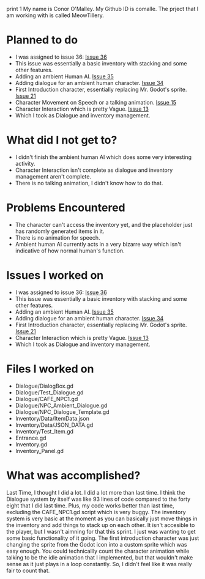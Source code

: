 print 1
My name is Conor O'Malley. My Github ID is comalle. The prject that I am working with is called MeowTillery.

# Planned to do
* I was assigned to issue 36: [Issue 36](https://github.com/Jazny/MeowTillery/issues/36 "Issue 36")
* This issue was essentially a basic inventory with stacking and some other features.
* Adding an ambient Human AI.  [Issue 35](https://github.com/Jazny/MeowTillery/issues/35 "Issue 35")
* Adding dialogue for an ambient human character. [Issue 34](https://github.com/Jazny/MeowTillery/issues/34 "Issue 34")
* First Introduction character, essentially replacing Mr. Godot's sprite. [Issue 21](https://github.com/Jazny/MeowTillery/issues/21 "Issue 21")
* Character Movement on Speech or a talking animation. [Issue 15](https://github.com/Jazny/MeowTillery/issues/15 "Issue 15")
* Character Interaction which is pretty Vague. [Issue 13](https://github.com/Jazny/MeowTillery/issues/13 "Issue 13")
* Which I took as Dialogue and inventory management.

# What did I not get to?
* I didn't finish the ambient human AI which does some very interesting activity.
* Character Interaction isn't complete as dialogue and inventory management aren't complete.
* There is no talking animation, I didn't know how to do that.

# Problems Encountered
* The character can't access the inventory yet, and the placeholder just has randomly generated items in it.
* There is no animation for speech. 
* Ambient human AI currently acts in a very bizarre way which isn't indicative of how normal human's function.

# Issues I worked on
* I was assigned to issue 36: [Issue 36](https://github.com/Jazny/MeowTillery/issues/36 "Issue 36")
* This issue was essentially a basic inventory with stacking and some other features.
* Adding an ambient Human AI.  [Issue 35](https://github.com/Jazny/MeowTillery/issues/35 "Issue 35")
* Adding dialogue for an ambient human character. [Issue 34](https://github.com/Jazny/MeowTillery/issues/34 "Issue 34")
* First Introduction character, essentially replacing Mr. Godot's sprite. [Issue 21](https://github.com/Jazny/MeowTillery/issues/21 "Issue 21")
* Character Interaction which is pretty Vague. [Issue 13](https://github.com/Jazny/MeowTillery/issues/13 "Issue 13")
* Which I took as Dialogue and inventory management.

# Files I worked on
* Dialogue/DialogBox.gd
* Dialogue/Test_Dialogue.gd
* Dialogue/CAFE_NPC1.gd
* Dialogue/NPC_Ambient_Dialogue.gd
* Dialogue/NPC_Dialogue_Template.gd
* Inventory/Data/ItemData.json
* Inventory/Data/JSON_DATA.gd
* Inventory/Test_Item.gd
* Entrance.gd
* Inventory.gd
* Inventory_Panel.gd

# What was accomplished?

Last Time, I thought I did a lot. I did a lot more than last time. I think the Dialogue system by itself was like 93 lines of code compared to the forty eight that I did last time. Plus, my code works better than last time, excluding the CAFE_NPC1.gd script which is very buggy. The inventory system is very basic at the moment as you can basically just move things in the inventory and add things to stack up on each other. It isn't accesible to the player, but I wasn't aimning for that this sprint. I just was wanting to get some basic functionality of it going. The first introduction character was just changing the sprite from the Godot icon into a custom sprite which was easy enough. You could technicallly count the character animation while talking to be the idle animation that I implemented, but that wouldn't make sense as it just plays in a loop constantly. So, I didn't feel like it was really fair to count that.
